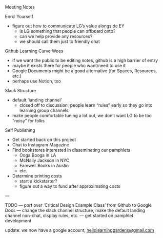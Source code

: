 Meeting Notes

Enrol Yourself
- figure out how to communicate LG’s value alongside EY
    - is LG something that people can offboard onto?
    - can we help provide any resources?
    - we should call them just to friendly chat

Github Learning Curve Woes
- if we want the public to be editing notes, github is a high barrier of entry
- maybe it exists there for people who want/need to use it
- Google Documents might be a good alternative (for Spaces, Resources, etc.)
- perhaps use Notion, too

Slack Structure
- default ‘landing channel’
	- closed off to discussion; people learn “rules” early so they go into learning group channels
- make people comfortable tuning a lot out, we don’t want LG to be too “noisy” for folks

Self Publishing
- Get started back on this project
- Chat to Instagram Magazine
- Find bookstores interested in disseminating our pamphlets
    - Ooga Booga in LA
    - McNally Jackson in NYC
    - Farewell Books in Austin
    - etc.
- Determine printing costs
    - start a kickstarter?
    - figure out a way to fund after approximating costs

—

TODO
— port over ‘Critical Design Example Class’ from Github to Google Docs
— change the slack channel structure, make the default landing channel non-chat, display rules, etc.
— get started on pamphlet development

update: we now have a google account,
hellolearninggardens@gmail.com